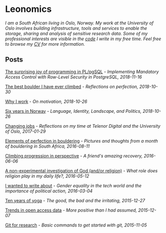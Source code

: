 
# Leonomics

_I am a South African living in Oslo, Norway. My work at the University of Oslo involves building infrastructure, tools and services to enable the storage, sharing and analysis of sensitive research data. Some of my professional interests are visible in the [code](https://github.com/leondutoit) I write in my free time. Feel free to browse my [CV](http://leonomics.com/cv.html) for more information._

## Posts

[The surprising joy of programming in PL/pgSQL](http://leonomics.com/the-surprising-joy-of-plpgsql.html) - _Implementing Mandatory Access Control with Row-Level Security in PostgreSQL, 2018-11-16_

[The best boulder I have ever climbed](http://leonomics.com/the-best-boulder-ive-ever-climbed.html) - _Reflections on perfection, 2018-10-30_

[Why I work](http://leonomics.com/why-i-work.html) - _On motivation, 2018-10-26_

[Six years in Norway](http://leonomics.com/six-years-in-norway.html) - _Language, Identity, Landscape, and Politics, 2018-10-26_

[Changing jobs](http://leonomics.com/changing-jobs.html) -
_Reflections on my time at Telenor Digital and the University of Oslo, 2017-01-29_

[Elements of perfection in bouldering](http://leonomics.com/elements-of-perfection-in-bouldering.html) - _Pictures and thoughts from a month of bouldering in South Africa, 2016-08-11_

[Climbing progression in perspective](http://leonomics.com/climbing-progression-in-perspective.html) - _A friend's amazing recovery, 2016-06-06_

[A non-experimental investigation of God (and/or religion)](http://leonomics.com/a-non-experimental-investigation-of-god.html) - _What role does religion play in my daily life?, 2016-05-12_

[I wanted to write about](http://leonomics.com/i-wanted-to-write-about.html) - _Gender equality in the tech world and the importance of political action, 2016-03-04_

[Ten years of yoga](http://leonomics.com/ten-years-of-yoga.html) - _The good, the bad and the irritating, 2015-12-27_

[Trends in open access data](http://leonomics.com/trends-in-open-data.html) - _More positive than I had assumed, 2015-12-07_

[Git for research](http://leonomics.com/git-for-research.html) - _Basic commands to get started with git, 2015-11-05_
